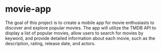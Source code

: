 # movie-app
The goal of this project is to create a mobile app for movie enthusiasts to discover and explore popular movies. The app will utilize the TMDB API to display a list of popular movies, allow users to search for movies by keyword, and provide detailed information about each movie, such as the description, rating, release date, and actors.
